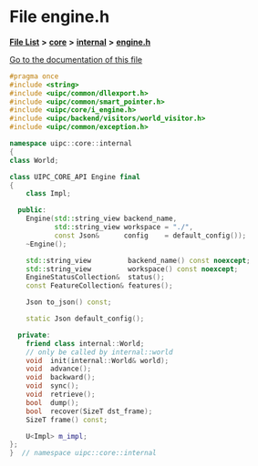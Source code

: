 

# File engine.h

[**File List**](files.md) **>** [**core**](dir_eca9d1283f7cad9ff89c5ab44937d4d9.md) **>** [**internal**](dir_115c6c39d81d30f3e74f2509c90b0b60.md) **>** [**engine.h**](internal_2engine_8h.md)

[Go to the documentation of this file](internal_2engine_8h.md)


```C++
#pragma once
#include <string>
#include <uipc/common/dllexport.h>
#include <uipc/common/smart_pointer.h>
#include <uipc/core/i_engine.h>
#include <uipc/backend/visitors/world_visitor.h>
#include <uipc/common/exception.h>

namespace uipc::core::internal
{
class World;

class UIPC_CORE_API Engine final
{
    class Impl;

  public:
    Engine(std::string_view backend_name,
           std::string_view workspace = "./",
           const Json&      config    = default_config());
    ~Engine();

    std::string_view         backend_name() const noexcept;
    std::string_view         workspace() const noexcept;
    EngineStatusCollection&  status();
    const FeatureCollection& features();

    Json to_json() const;

    static Json default_config();

  private:
    friend class internal::World;
    // only be called by internal::world
    void  init(internal::World& world);
    void  advance();
    void  backward();
    void  sync();
    void  retrieve();
    bool  dump();
    bool  recover(SizeT dst_frame);
    SizeT frame() const;

    U<Impl> m_impl;
};
}  // namespace uipc::core::internal
```


